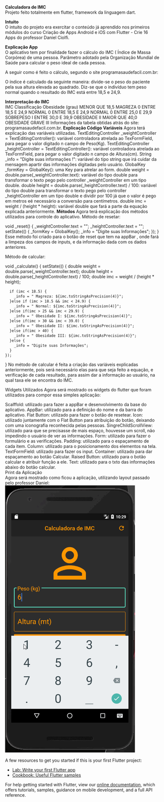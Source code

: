 <b>Calculadora de IMC</b><br>
Projeto feito totalmente em flutter, framework da linguagem dart.

<b>Intuito</b><br>
O intuito do projeto era exercitar o conteúdo já aprendido nos primeiros módulos do curso Criação de Apps Android e iOS com Flutter - Crie 16 Apps do professor Daniel Ciolfi.

<b>Explicação App</b><br>
O aplicativo tem por finalidade fazer o cálculo do IMC ( Índice de Massa Corpórea) de uma pessoa. Parâmetro adotado pela Organização Mundial de Saúde para calcular o peso ideal de cada pessoa.

A seguir como é feito o cálculo, segundo o site programasaudefacil.com.br:

O índice é calculado da seguinte maneira: divide-se o peso do paciente pela sua altura elevada ao quadrado. Diz-se que o indivíduo tem peso normal quando o resultado do IMC está entre 18,5 e 24,9.

<b>Interpretação do IMC</b><br>
IMC	Classificação	Obesidade (grau)
MENOR QUE 18,5	MAGREZA	0
ENTRE 18,5 E 24,9	NORMAL	0
ENTRE 18,5 E 24,9	NORMAL	0
ENTRE 25,0 E 29,9	SOBREPESO	I
ENTRE 30,0 E 39,9	OBESIDADE	II
MAIOR QUE 40,0	OBESIDADE GRAVE	III
Informações da tabela obtidas atrás do site: programasaudefacil.com.br.
<b>Explicação Código</b>
<b>Variáveis</b>
Agora terá explicação das variáveis utilizadas.
TextEditingController _weightController = TextEditingController(): variável controladora atrelada ao TexFormField, para pegar o valor digitado n campo de Peso(Kg).
TextEditingController _heightController = TextEditingController(): variável controladora atrelada ao TexFormField, para pegar o valor digitado n campo de Altura(cm).
String _info = "Digite suas informações !": variável do tipo string que irá cuidar da mensagem apartir das informações digitadas pelo usuário.
GlobalKey<FormState> _formKey = GlobalKey<FormState>(): uma Key para atrelar ao form.
double weight = double.parse(_weightController.text): variável do tipo double para transformar o texto pego pelo controller _weightController em um tipo double.
double height = double.parse(_heightController.text) / 100: variável do tipo double para transformar o texto pego pelo controller _heightController em um tipo double e dividir por 100 já que o valor é pego em metros eé necessário a conversão para centímetros.
double imc = weight / (height * height): variável double que fará a parte da equação explicada anteriormente.
<b>Métodos</b>
Agora terá explicação dos métodos utilizados para controle do aplicativo.
Método de resetar:

void _reset() {
    _weightController.text = "";
    _heightController.text = "";
    setState(() {
      _formKey = GlobalKey<FormState>();
      _info = "Digite suas Informações";
    });
  }
Esse método foi criado para o botão de reset que tem na appBar , onde fará a limpeza dos campos de inputs, e da informação dada com os dados anteriores.

Método de calcular:

void _calculate() {
    setState(() {
      double weight = double.parse(_weightController.text);
      double height = double.parse(_heightController.text) / 100;
      double imc = weight / (height * height);

      if (imc < 18.5) {
        _info = " Magreza: ${imc.toStringAsPrecision(4)}";
      }else if (imc > 18.5 && imc < 24.9) {
        _info = " Normal: ${imc.toStringAsPrecision(4)}";
      }else if(imc > 25 && imc < 29.9) {
        _info = " Obesidade I: ${imc.toStringAsPrecision(4)}";
      }else if(imc > 30 && imc < 39.0) {
        _info = " Obesidade II: ${imc.toStringAsPrecision(4)}";
      }else if(imc > 40) {
        _info = " Obesidade III: ${imc.toStringAsPrecision(4)}";
      }else {
        _info = "Digite suas Informações";
      }
    });
  }
No método de calcular é feita a criação das variáveis explicadas anteriormente, pois será necessário elas para que seja feito a equação, e verificação de cada resultado, para assim dar a informação ao usuário, na qual taxa ele se encontra do IMC.

Widgets Utilizados
Agora será mostrado os widgets do flutter que foram utilizados para compor essa simples aplicação:

Scalffold: utilizado para fazer a appBar e desenvolvimento da base do aplicativo.
AppBar: utilizado para a definição do nome e da barra do aplicativo.
Flat Button: utilizado para fazer o botão de resetear.
Icon: utilizado juntamente com o Flat Button para atribuição do botão, deixando com uma iconografia reconhecida pelas pessoas.
SingreChildScrollView: utilizado para que se precisasse de mais espaço, houvesse um scroll, não impedindo o usuário de ver as informações.
Form: utilizado para fazer o formulário e as verificações.
Padding: utilizado para o espaçamento de cada item.
Column: utilizado para o posicionamento dos elementos na tela.
TextFormField: utilizado para fazer os input.
Container: utilizado para dar espaçamento ao botão Calcular.
Raised Button: utilizado para o botão calcular e atribuir função a ele.
Text: utilizado para o txto das informações abaixo do botão calcular.<br>
Print da Aplicação <br>
Agora será mostrado como ficou a aplicação, utilizando layout passado pelo professor Daniel:<br>
![GitHub Logo](/imcapp.gif)  



A few resources to get you started if this is your first Flutter project:

- [Lab: Write your first Flutter app](https://flutter.dev/docs/get-started/codelab)
- [Cookbook: Useful Flutter samples](https://flutter.dev/docs/cookbook)

For help getting started with Flutter, view our 
[online documentation](https://flutter.dev/docs), which offers tutorials, 
samples, guidance on mobile development, and a full API reference.
